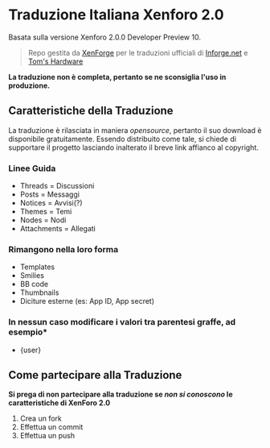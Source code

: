 # Traduzione Italiana Xenforo 2.0
Basata sulla versione Xenforo 2.0.0 Developer Preview 10.
>Repo gestita da [XenForge](https://www.xenforge.com) per le traduzioni ufficiali di [Inforge.net](https://www.inforge.net) e [Tom's Hardware](https://www.tomshw.it/forum)

**La traduzione non è completa, pertanto se ne sconsiglia l'uso in produzione.**

## Caratteristiche della Traduzione
La traduzione è rilasciata in maniera *opensource*, pertanto il suo download è disponibile gratuitamente.
Essendo distribuito come tale, si chiede di supportare il progetto lasciando inalterato il breve link affianco al copyright.

### Linee Guida
- Threads = Discussioni
- Posts = Messaggi
- Notices = Avvisi(?)
- Themes = Temi
- Nodes = Nodi
- Attachments = Allegati

### Rimangono nella loro forma
- Templates
- Smilies
- BB code
- Thumbnails
- Diciture esterne (es: App ID, App secret)

### In nessun caso modificare i valori tra parentesi graffe, ad esempio*
- {user}

## Come partecipare alla Traduzione
**Si prega di non partecipare alla traduzione se _non si conoscono_ le caratteristiche di XenForo 2.0**
1. Crea un fork
2. Effettua un commit
3. Effettua un push
